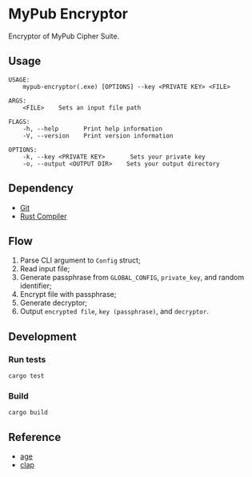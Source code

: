 # MyPub Encryptor

Encryptor of MyPub Cipher Suite.

## Usage

```
USAGE:
    mypub-encryptor(.exe) [OPTIONS] --key <PRIVATE KEY> <FILE>

ARGS:
    <FILE>    Sets an input file path

FLAGS:
    -h, --help       Print help information
    -V, --version    Print version information

OPTIONS:
    -k, --key <PRIVATE KEY>       Sets your private key
    -o, --output <OUTPUT DIR>    Sets your output directory
```

## Dependency

- [Git](https://git-scm.com/)
- [Rust Compiler](https://www.rust-lang.org/)

## Flow

1. Parse CLI argument to `Config` struct;
2. Read input file;
3. Generate passphrase from `GLOBAL_CONFIG`, `private_key`, and random identifier;
4. Encrypt file with passphrase;
5. Generate decryptor;
6. Output `encrypted file`, `key (passphrase)`, and `decryptor`.

## Development

### Run tests

```shell
cargo test
```

### Build

```shell
cargo build
```

## Reference

- [age](https://docs.rs/age/0.6.0/age/)
- [clap](https://docs.rs/clap/3.0.0-beta.4/clap/)